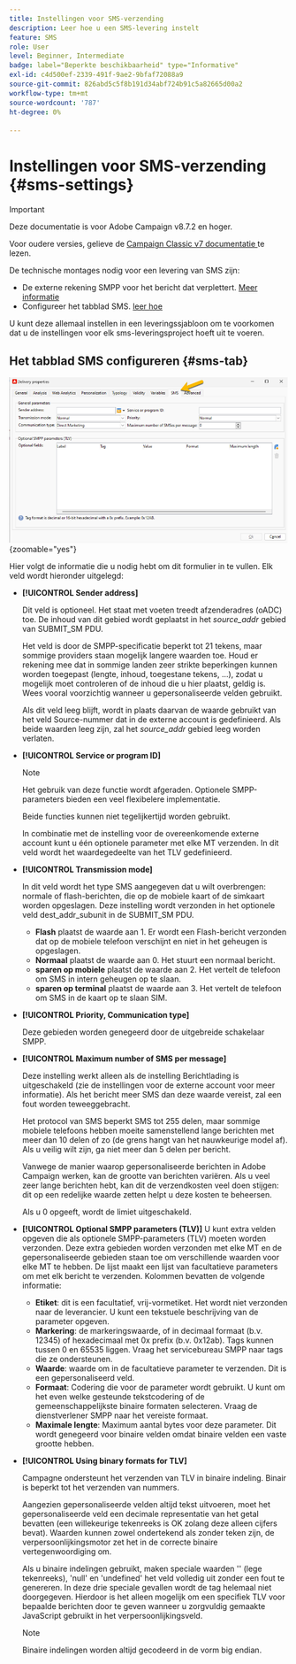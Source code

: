 ```yaml
---
title: Instellingen voor SMS-verzending
description: Leer hoe u een SMS-levering instelt
feature: SMS
role: User
level: Beginner, Intermediate
badge: label="Beperkte beschikbaarheid" type="Informative"
exl-id: c4d500ef-2339-491f-9ae2-9bfaf72088a9
source-git-commit: 826abd5c5f8b191d34abf724b91c5a82665d00a2
workflow-type: tm+mt
source-wordcount: '787'
ht-degree: 0%

---
```


# Instellingen voor SMS-verzending {#sms-settings}

>[!IMPORTANT]
>
>Deze documentatie is voor Adobe Campaign v8.7.2 en hoger.
>
>Voor oudere versies, gelieve de [ Campaign Classic v7 documentatie ](https://experienceleague.adobe.com/en/docs/campaign-classic/using/sending-messages/sending-messages-on-mobiles/sms-set-up/sms-set-up) te lezen.

De technische montages nodig voor een levering van SMS zijn:

* De externe rekening SMPP voor het bericht dat verplettert. [Meer informatie](smpp-external-account.md#smpp-connection-settings)
* Configureer het tabblad SMS. [ leer hoe ](#sms-tab)

U kunt deze allemaal instellen in een leveringssjabloon om te voorkomen dat u de instellingen voor elk sms-leveringsproject hoeft uit te voeren.

## Het tabblad SMS configureren {#sms-tab}

![](assets/send_settings.png){zoomable="yes"}

Hier volgt de informatie die u nodig hebt om dit formulier in te vullen. Elk veld wordt hieronder uitgelegd:

* **[!UICONTROL Sender address]**

  Dit veld is optioneel. Het staat met voeten treedt afzenderadres (oADC) toe. De inhoud van dit gebied wordt geplaatst in het *source_addr* gebied van SUBMIT_SM PDU.

  Het veld is door de SMPP-specificatie beperkt tot 21 tekens, maar sommige providers staan mogelijk langere waarden toe. Houd er rekening mee dat in sommige landen zeer strikte beperkingen kunnen worden toegepast (lengte, inhoud, toegestane tekens, ...), zodat u mogelijk moet controleren of de inhoud die u hier plaatst, geldig is. Wees vooral voorzichtig wanneer u gepersonaliseerde velden gebruikt.

  Als dit veld leeg blijft, wordt in plaats daarvan de waarde gebruikt van het veld Source-nummer dat in de externe account is gedefinieerd. Als beide waarden leeg zijn, zal het *source_addr* gebied leeg worden verlaten.

* **[!UICONTROL Service or program ID]**

  >[!NOTE]
  >
  >Het gebruik van deze functie wordt afgeraden. Optionele SMPP-parameters bieden een veel flexibelere implementatie.
  >
  >Beide functies kunnen niet tegelijkertijd worden gebruikt.

  In combinatie met de instelling voor de overeenkomende externe account kunt u één optionele parameter met elke MT verzenden. In dit veld wordt het waardegedeelte van het TLV gedefinieerd.

* **[!UICONTROL Transmission mode]**

  In dit veld wordt het type SMS aangegeven dat u wilt overbrengen: normale of flash-berichten, die op de mobiele kaart of de simkaart worden opgeslagen. Deze instelling wordt verzonden in het optionele veld dest_addr_subunit in de SUBMIT_SM PDU.

   * **Flash** plaatst de waarde aan 1. Er wordt een Flash-bericht verzonden dat op de mobiele telefoon verschijnt en niet in het geheugen is opgeslagen.
   * **Normaal** plaatst de waarde aan 0. Het stuurt een normaal bericht.
   * **sparen op mobiele** plaatst de waarde aan 2. Het vertelt de telefoon om SMS in intern geheugen op te slaan.
   * **sparen op terminal** plaatst de waarde aan 3. Het vertelt de telefoon om SMS in de kaart op te slaan SIM.

* **[!UICONTROL Priority, Communication type]**

  Deze gebieden worden genegeerd door de uitgebreide schakelaar SMPP.

* **[!UICONTROL Maximum number of SMS per message]**

  Deze instelling werkt alleen als de instelling Berichtlading is uitgeschakeld (zie de instellingen voor de externe account voor meer informatie). Als het bericht meer SMS dan deze waarde vereist, zal een fout worden teweeggebracht.

  Het protocol van SMS beperkt SMS tot 255 delen, maar sommige mobiele telefoons hebben moeite samenstellend lange berichten met meer dan 10 delen of zo (de grens hangt van het nauwkeurige model af). Als u veilig wilt zijn, ga niet meer dan 5 delen per bericht.

  Vanwege de manier waarop gepersonaliseerde berichten in Adobe Campaign werken, kan de grootte van berichten variëren. Als u veel zeer lange berichten hebt, kan dit de verzendkosten veel doen stijgen: dit op een redelijke waarde zetten helpt u deze kosten te beheersen.

  Als u 0 opgeeft, wordt de limiet uitgeschakeld.

* **[!UICONTROL Optional SMPP parameters (TLV)]**
U kunt extra velden opgeven die als optionele SMPP-parameters (TLV) moeten worden verzonden. Deze extra gebieden worden verzonden met elke MT en de gepersonaliseerde gebieden staan toe om verschillende waarden voor elke MT te hebben.
De lijst maakt een lijst van facultatieve parameters om met elk bericht te verzenden. Kolommen bevatten de volgende informatie:
   * **Etiket**: dit is een facultatief, vrij-vormetiket. Het wordt niet verzonden naar de leverancier. U kunt een tekstuele beschrijving van de parameter opgeven.
   * **Markering**: de markeringswaarde, of in decimaal formaat (b.v. 12345) of hexadecimaal met 0x prefix (b.v. 0x12ab). Tags kunnen tussen 0 en 65535 liggen. Vraag het servicebureau SMPP naar tags die ze ondersteunen.
   * **Waarde**: waarde om in de facultatieve parameter te verzenden. Dit is een gepersonaliseerd veld.
   * **Formaat**: Codering die voor de parameter wordt gebruikt. U kunt om het even welke gesteunde tekstcodering of de gemeenschappelijkste binaire formaten selecteren. Vraag de dienstverlener SMPP naar het vereiste formaat.
   * **Maximale lengte**: Maximum aantal bytes voor deze parameter. Dit wordt genegeerd voor binaire velden omdat binaire velden een vaste grootte hebben.

* **[!UICONTROL Using binary formats for TLV]**

  Campagne ondersteunt het verzenden van TLV in binaire indeling. Binair is beperkt tot het verzenden van nummers.

  Aangezien gepersonaliseerde velden altijd tekst uitvoeren, moet het gepersonaliseerde veld een decimale representatie van het getal bevatten (een willekeurige tekenreeks is OK zolang deze alleen cijfers bevat). Waarden kunnen zowel ondertekend als zonder teken zijn, de verpersoonlijkingsmotor zet het in de correcte binaire vertegenwoordiging om.

  Als u binaire indelingen gebruikt, maken speciale waarden &#39;&#39; (lege tekenreeks), &#39;null&#39; en &#39;undefined&#39; het veld volledig uit zonder een fout te genereren. In deze drie speciale gevallen wordt de tag helemaal niet doorgegeven. Hierdoor is het alleen mogelijk om een specifiek TLV voor bepaalde berichten door te geven wanneer u zorgvuldig gemaakte JavaScript gebruikt in het verpersoonlijkingsveld.

  >[!NOTE]
  >
  >Binaire indelingen worden altijd gecodeerd in de vorm big endian.

